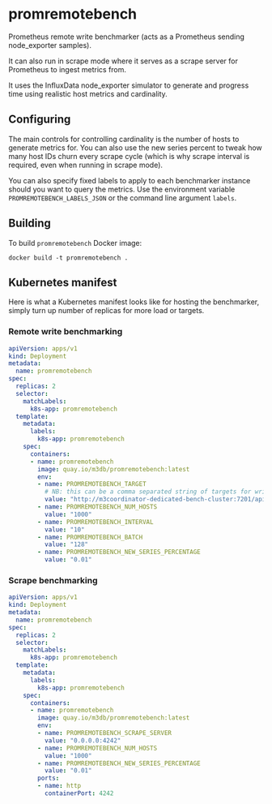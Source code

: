 # promremotebench

Prometheus remote write benchmarker (acts as a Prometheus sending node_exporter samples).

It can also run in scrape mode where it serves as a scrape server for Prometheus to ingest metrics from.

It uses the InfluxData node_exporter simulator to generate and progress time using realistic host metrics and cardinality.

## Configuring

The main controls for controlling cardinality is the number of hosts to generate metrics for. You can also use the new series percent to tweak how many host IDs churn every scrape cycle (which is why scrape interval is required, even when running in scrape mode).

You can also specify fixed labels to apply to each benchmarker instance should you want to query the metrics. Use the environment variable `PROMREMOTEBENCH_LABELS_JSON` or the command line argument `labels`.

## Building

To build `promremotebench` Docker image:
```shell
docker build -t promremotebench .
```

## Kubernetes manifest

Here is what a Kubernetes manifest looks like for hosting the benchmarker, simply turn up number of replicas for more load or targets.

### Remote write benchmarking

```yaml
apiVersion: apps/v1
kind: Deployment
metadata:
  name: promremotebench
spec:
  replicas: 2
  selector:
    matchLabels:
      k8s-app: promremotebench
  template:
    metadata:
      labels:
        k8s-app: promremotebench
    spec:
      containers:
      - name: promremotebench
        image: quay.io/m3db/promremotebench:latest
        env:
        - name: PROMREMOTEBENCH_TARGET
          # NB: this can be a comma separated string of targets for writing to multiple targets.
          value: "http://m3coordinator-dedicated-bench-cluster:7201/api/v1/prom/remote/write"
        - name: PROMREMOTEBENCH_NUM_HOSTS
          value: "1000"
        - name: PROMREMOTEBENCH_INTERVAL
          value: "10"
        - name: PROMREMOTEBENCH_BATCH
          value: "128"
        - name: PROMREMOTEBENCH_NEW_SERIES_PERCENTAGE
          value: "0.01"
```

### Scrape benchmarking

```yaml
apiVersion: apps/v1
kind: Deployment
metadata:
  name: promremotebench
spec:
  replicas: 2
  selector:
    matchLabels:
      k8s-app: promremotebench
  template:
    metadata:
      labels:
        k8s-app: promremotebench
    spec:
      containers:
      - name: promremotebench
        image: quay.io/m3db/promremotebench:latest
        env:
        - name: PROMREMOTEBENCH_SCRAPE_SERVER
          value: "0.0.0.0:4242"
        - name: PROMREMOTEBENCH_NUM_HOSTS
          value: "1000"
        - name: PROMREMOTEBENCH_NEW_SERIES_PERCENTAGE
          value: "0.01"
        ports:
        - name: http
          containerPort: 4242
```
